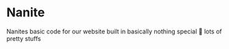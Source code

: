 # Nanite
Nanites basic code for our website built in basically nothing special :tada: lots of pretty stuffs
